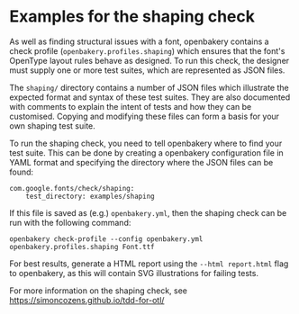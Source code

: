 Examples for the shaping check
==============================

As well as finding structural issues with a font, openbakery contains a
check profile (`openbakery.profiles.shaping`) which ensures that the
font's OpenType layout rules behave as designed. To run this check, the
designer must supply one or more test suites, which are represented as
JSON files.

The `shaping/` directory contains a number of JSON files which
illustrate the expected format and syntax of these test suites. They are also documented with comments to explain the intent of tests and how they can be customised. Copying and modifying these files can form a basis for your own shaping test suite.

To run the shaping check, you need to tell openbakery where to find your test suite. This can be done by creating a openbakery configuration file in YAML format and specifying the directory where the JSON files can be found:

```
com.google.fonts/check/shaping:
    test_directory: examples/shaping
```

If this file is saved as (e.g.) `openbakery.yml`, then the shaping check can be run with the following command:

```
openbakery check-profile --config openbakery.yml openbakery.profiles.shaping Font.ttf
```

For best results, generate a HTML report using the `--html report.html` flag to openbakery, as this will contain SVG illustrations for failing tests.

For more information on the shaping check, see https://simoncozens.github.io/tdd-for-otl/
